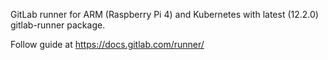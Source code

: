 GitLab runner for ARM (Raspberry Pi 4) and Kubernetes with latest (12.2.0) gitlab-runner package.

Follow guide at https://docs.gitlab.com/runner/
